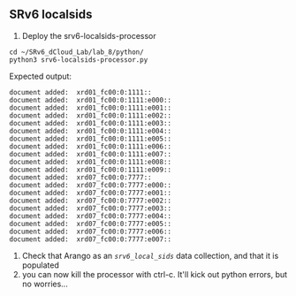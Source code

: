 ## SRv6 localsids

1. Deploy the srv6-localsids-processor
```
cd ~/SRv6_dCloud_Lab/lab_8/python/
python3 srv6-localsids-processor.py
```
Expected output:
```
document added:  xrd01_fc00:0:1111::
document added:  xrd01_fc00:0:1111:e000::
document added:  xrd01_fc00:0:1111:e001::
document added:  xrd01_fc00:0:1111:e002::
document added:  xrd01_fc00:0:1111:e003::
document added:  xrd01_fc00:0:1111:e004::
document added:  xrd01_fc00:0:1111:e005::
document added:  xrd01_fc00:0:1111:e006::
document added:  xrd01_fc00:0:1111:e007::
document added:  xrd01_fc00:0:1111:e008::
document added:  xrd01_fc00:0:1111:e009::
document added:  xrd07_fc00:0:7777::
document added:  xrd07_fc00:0:7777:e000::
document added:  xrd07_fc00:0:7777:e001::
document added:  xrd07_fc00:0:7777:e002::
document added:  xrd07_fc00:0:7777:e003::
document added:  xrd07_fc00:0:7777:e004::
document added:  xrd07_fc00:0:7777:e005::
document added:  xrd07_fc00:0:7777:e006::
document added:  xrd07_fc00:0:7777:e007::
```
1. Check that Arango as an *`srv6_local_sids`* data collection, and that it is populated
2. you can now kill the processor with ctrl-c. It'll kick out python errors, but no worries...

